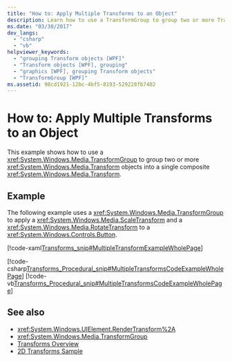 ```yaml
---
title: "How to: Apply Multiple Transforms to an Object"
description: Learn how to use a TransformGroup to group two or more Transform objects into a single composite Transform.
ms.date: "03/30/2017"
dev_langs: 
  - "csharp"
  - "vb"
helpviewer_keywords: 
  - "grouping Transform objects [WPF]"
  - "Transform objects [WPF], grouping"
  - "graphics [WPF], grouping Transform objects"
  - "TransformGroup [WPF]"
ms.assetid: 98cd1921-12bc-4bf5-8193-529228fb7402
---
```

# How to: Apply Multiple Transforms to an Object
This example shows how to use a <xref:System.Windows.Media.TransformGroup> to group two or more <xref:System.Windows.Media.Transform> objects into a single composite <xref:System.Windows.Media.Transform>.  
  
## Example  
 The following example uses a <xref:System.Windows.Media.TransformGroup> to apply a <xref:System.Windows.Media.ScaleTransform> and a <xref:System.Windows.Media.RotateTransform> to a <xref:System.Windows.Controls.Button>.  
  
 [!code-xaml[Transforms_snip#MultipleTransformExampleWholePage](~/samples/snippets/csharp/VS_Snippets_Wpf/Transforms_snip/CS/MultipleTransformExample.xaml#multipletransformexamplewholepage)]  
  
 [!code-csharp[Transforms_Procedural_snip#MultipleTransformsCodeExampleWholePage](~/samples/snippets/csharp/VS_Snippets_Wpf/Transforms_Procedural_snip/CSharp/MultipleTransformsExample.cs#multipletransformscodeexamplewholepage)]
 [!code-vb[Transforms_Procedural_snip#MultipleTransformsCodeExampleWholePage](~/samples/snippets/visualbasic/VS_Snippets_Wpf/Transforms_Procedural_snip/VisualBasic/MultipleTransformsExample.vb#multipletransformscodeexamplewholepage)]  
  
## See also

- <xref:System.Windows.UIElement.RenderTransform%2A>
- <xref:System.Windows.Media.TransformGroup>
- [Transforms Overview](transforms-overview.md)
- [2D Transforms Sample](https://github.com/Microsoft/WPF-Samples/tree/master/Graphics/2DTransforms)
